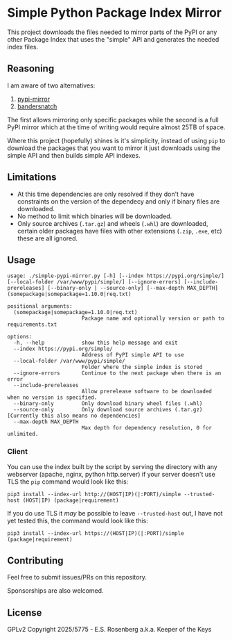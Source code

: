 # Simple Python Package Index Mirror
This project downloads the files needed to mirror parts of the PyPI or any other Package Index that uses the "simple" API and generates the needed index files.

## Reasoning
I am aware of two alternatives:

1. [pypi-mirror](https://github.com/montag451/pypi-mirror/)
2. [bandersnatch](https://github.com/pypa/bandersnatch/)

The first allows mirroring only specific packages while the second is a full PyPI mirror which at the time of writing would require almost 25TB of space.

Where this project (hopefully) shines is it's simplicity, instead of using `pip` to download the packages that you want to mirror it just downloads using the simple API and then builds simple API indexes.

## Limitations
- At this time dependencies are only resolved if they don't have constraints on the version of the dependecy and only if binary files are downloaded.
- No method to limit which binaries will be downloaded.
- Only source archives (`.tar.gz`) and wheels (`.whl`) are downloaded, certain older packages have files with other extensions (`.zip`, `.exe`, etc) these are all ignored.

## Usage
```
usage: ./simple-pypi-mirror.py [-h] [--index https://pypi.org/simple/] [--local-folder /var/www/pypi/simple/] [--ignore-errors] [--include-prereleases] [--binary-only | --source-only] [--max-depth MAX_DEPTH] (somepackage|somepackage=1.10.0|req.txt)

positional arguments:
  (somepackage|somepackage=1.10.0|req.txt)
                        Package name and optionally version or path to requirements.txt

options:
  -h, --help            show this help message and exit
  --index https://pypi.org/simple/
                        Address of PyPI simple API to use
  --local-folder /var/www/pypi/simple/
                        Folder where the simple index is stored
  --ignore-errors       Continue to the next package when there is an error
  --include-prereleases
                        Allow prerelease software to be downloaded when no version is specified.
  --binary-only         Only download binary wheel files (.whl)
  --source-only         Only download source archives (.tar.gz) [Currently this also means no dependencies]
  --max-depth MAX_DEPTH
                        Max depth for dependency resolution, 0 for unlimited.
```
### Client
You can use the index built by the script by serving the directory with any webserver (apache, nginx, python http.server) if your server doesn't use TLS the `pip` command would look like this:

`pip3 install --index-url http://(HOST|IP)(|:PORT)/simple --trusted-host (HOST|IP) (package|requirement)`

If you do use TLS it *may* be possible to leave `--trusted-host` out, I have not yet tested this, the command would look like this:

`pip3 install --index-url https://(HOST|IP)(|:PORT)/simple  (package|requirement)`

## Contributing
Feel free to submit issues/PRs on this repository.

Sponsorships are also welcomed.

## License
GPLv2
Copyright 2025/5775 - E.S. Rosenberg a.k.a. Keeper of the Keys
